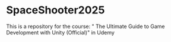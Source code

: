 # SpaceShooter2025
 This is a repository for the course: " The Ultimate Guide to Game Development with Unity (Official)" in Udemy
